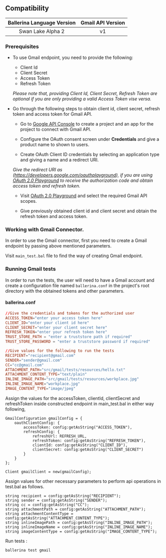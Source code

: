 ## Compatibility

| Ballerina Language Version | Gmail API Version |  
|:--------------------------:|:-----------------:|
| Swan Lake Alpha 2          |   v1              |

### Prerequisites

* To use Gmail endpoint, you need to provide the following:
    * Client Id
    * Client Secret
    * Access Token
    * Refresh Token
    
    *Please note that, providing Client Id, Client Secret, Refresh Token are optional if you are only providing a
valid Access Token vise versa.*

* Go through the following steps to obtain client id, client secret, refresh token and access token for Gmail API.
    *   Go to [Google API Console](https://console.developers.google.com) to create a project and an app for the project to connect with Gmail API.
    
    *   Configure the OAuth consent screen under **Credentials** and give a product name to shown to users.
    
    *   Create OAuth Client ID credentials by selecting an application type and giving a name and a redirect URI.

    *Give the redirect URI as (https://developers.google.com/oauthplayground), if you are using [OAuth 2.0 Playground](https://developers.google.com/oauthplayground) to
    receive the authorization code and obtain access token and refresh token.*

    *   Visit [OAuth 2.0 Playground](https://developers.google.com/oauthplayground) and select the required Gmail API scopes.

    *   Give previously obtained client id and client secret and obtain the refresh token and access token.

    
### Working with Gmail Connector.

In order to use the Gmail connector, first you need to create a Gmail endpoint by passing above mentioned parameters.

Visit `main_test.bal` file to find the way of creating Gmail endpoint.

### Running Gmail tests
In order to run the tests, the user will need to have a Gmail account and create a configuration file named `ballerina.conf` in the project's root directory with the obtained tokens and other parameters.

#### ballerina.conf
```ballerina.conf
//Give the credentials and tokens for the authorized user
ACCESS_TOKEN="enter your access token here"
CLIENT_ID="enter your client id here"
CLIENT_SECRET="enter your client secret here"
REFRESH_TOKEN="enter your refresh token here"
TRUST_STORE_PATH = "enter a truststore path if required"
TRUST_STORE_PASSWORD = "enter a truststore password if required"

//Give values for the following to run the tests
RECIPIENT="recipient@gmail.com"
SENDER="sender@gmail.com"
CC="cc@gmail.com"
ATTACHMENT_PATH="src/gmail/tests/resources/hello.txt"
ATTACHMENT_CONTENT_TYPE="text/plain"
INLINE_IMAGE_PATH="src/gmail/tests/resources/workplace.jpg"
INLINE_IMAGE_NAME="workplace.jpg"
IMAGE_CONTENT_TYPE="image/jpeg"
```

Assign the values for the accessToken, clientId, clientSecret and refreshToken inside constructed endpoint in 
main_test.bal
in either way following,

```ballerina
GmailConfiguration gmailConfig = {
    oauthClientConfig: {
        accessToken: config:getAsString("ACCESS_TOKEN"),
        refreshConfig: {
            refreshUrl: REFRESH_URL,
            refreshToken: config:getAsString("REFRESH_TOKEN"),
            clientId: config:getAsString("CLIENT_ID"),
            clientSecret: config:getAsString("CLIENT_SECRET")
        }
    }
};

Client gmailClient = new(gmailConfig);
```

Assign values for other necessary parameters to perform api operations in test.bal as follows.
```ballerina
string recipient = config:getAsString("RECIPIENT"); 
string sender = config:getAsString("SENDER"); 
string cc = config:getAsString("CC"); 
string attachmentPath = config:getAsString("ATTACHMENT_PATH"); 
string attachmentContentType = config:getAsString("ATTACHMENT_CONTENT_TYPE"); 
string inlineImagePath = config:getAsString("INLINE_IMAGE_PATH"); 
string inlineImageName = config:getAsString("INLINE_IMAGE_NAME"); 
string imageContentType = config:getAsString("IMAGE_CONTENT_TYPE"); 
```
Run tests :

```
ballerina test gmail
```

